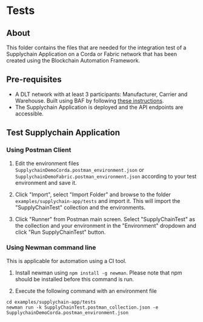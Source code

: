 [//]: # (##############################################################################################)
[//]: # (Copyright Accenture. All Rights Reserved.)
[//]: # (SPDX-License-Identifier: Apache-2.0)
[//]: # (##############################################################################################)

# Tests

## About
This folder contains the files that are needed for the integration test of a Supplychain Application on a Corda or Fabric network that has been created using the Blockchain Automation Framework. 

## Pre-requisites

* A DLT network with at least 3 participants: Manufacturer, Carrier and Warehouse. Built using BAF by following [these instructions](../../../docs/source/operations/setting_dlt.md).
* The Supplychain Application is deployed and the API endpoints are accessible.

## Test Supplychain Application
### Using Postman Client

1. Edit the environment files `SupplychainDemoCorda.postman_environment.json` or `SupplychainDemoFabric.postman_environment.json` according to your test environment and save it.

2. Click "Import", select "Import Folder" and browse to the folder `examples/supplychain-app/tests` and import it.
This will import the "SupplyChainTest" collection and the environments.

3. Click "Runner" from Postman main screen. Select "SupplyChainTest" as the collection and your environment in the "Environment" dropdown and click "Run SupplyChainTest" button.

### Using Newman command line
This is applicable for automation using a CI tool.

1. Install newman using `npm install -g newman`. Please note that npm should be installed before this command is run.

2. Execute the following command with an environment file
```
cd examples/supplychain-app/tests
newman run -k SupplyChainTest.postman_collection.json -e SupplychainDemoCorda.postman_environment.json
```
